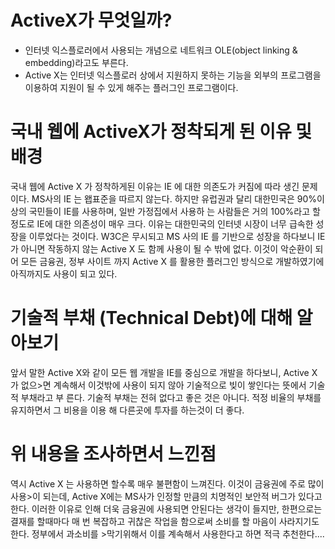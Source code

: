 # ActiveX가 무엇일까?
* 인터넷 익스플로러에서 사용되는 개념으로 네트워크 OLE(object linking & embedding)라고도
 부른다.
* Active X는 인터넷 익스플로러 상에서 지원하지 못하는 기능을 외부의 프로그램을 이용하여 지원이 될 수 있게 해주는 플러그인 프로그램이다.
# 국내 웹에 ActiveX가 정착되게 된 이유 및 배경
국내 웹에 Active X 가 정착하게된 이유는 IE 에 대한 의존도가 커짐에 따라 생긴 문제이다.
MS사의 IE 는 왭표준을 따르지 않는다.
하지만 유럽권과 달리 대한민국은 90%이상의 국민들이 IE를 사용하며, 일반 가정집에서 사용하
는 사람들은 거의 100%라고 할 정도로 IE에 대한 의존성이 매우 크다.
이유는 대한민국의 인터넷 시장이 너무 급속한 성장을 이루었다는 것이다.
W3C은 무시되고 MS 사의 IE 를 기반으로 성장을 하다보니 IE 가 아니면 작동하지 않는 Active X 도 함께 사용이 될 수 밖에 없다.
이것이 악순환이 되어 모든 금융권, 정부 사이트 까지 Active X 를 활용한 플러그인 방식으로 개발하였기에 아직까지도 사용이 되고 있다.

# 기술적 부채 (Technical Debt)에 대해 알아보기
앞서 말한 Active X와 같이 모든 웹 개발을 IE를 중심으로 개발을 하다보니, Active X가 없으>면 계속해서 이것밖에 사용이 되지 않아 기술적으로 빚이 쌓인다는 뜻에서 기술적 부채라고 부
른다.
기술적 부채는 전혀 없다고 좋은 것은 아니다. 적정 비율의 부채를 유지하면서 그 비용을 이용
해 다른곳에 투자를 하는것이 더 좋다.

# 위 내용을 조사하면서 느낀점
역시 Active X 는 사용하면 할수록 매우 불편함이 느껴진다. 이것이 금융권에 주로 많이 사용>이 되는데, Active X에는 MS사가 인정할 만큼의 치명적인 보안적 버그가 있다고 한다. 이러한 이유로 인해 더욱 금융권에 사용되면 안된다는 생각이 들지만, 한편으로는 결재를 할때마다 매
번 복잡하고 귀찮은 작업을 함으로써 소비를 할 마음이 사라지기도 한다. 정부에서 과소비를 >막기위해서 이를 계속해서 사용한다고 하면 적극 추천한다....
